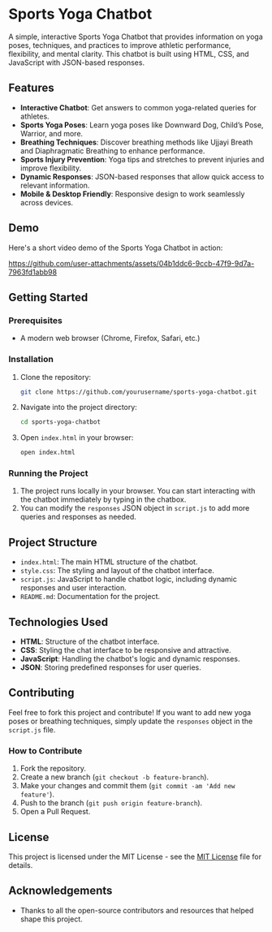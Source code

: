 # Sports Yoga Chatbot

A simple, interactive Sports Yoga Chatbot that provides information on yoga poses, techniques, and practices to improve athletic performance, flexibility, and mental clarity. This chatbot is built using HTML, CSS, and JavaScript with JSON-based responses.

## Features

- **Interactive Chatbot**: Get answers to common yoga-related queries for athletes.
- **Sports Yoga Poses**: Learn yoga poses like Downward Dog, Child’s Pose, Warrior, and more.
- **Breathing Techniques**: Discover breathing methods like Ujjayi Breath and Diaphragmatic Breathing to enhance performance.
- **Sports Injury Prevention**: Yoga tips and stretches to prevent injuries and improve flexibility.
- **Dynamic Responses**: JSON-based responses that allow quick access to relevant information.
- **Mobile & Desktop Friendly**: Responsive design to work seamlessly across devices.

## Demo

Here's a short video demo of the Sports Yoga Chatbot in action:

https://github.com/user-attachments/assets/04b1ddc6-9ccb-47f9-9d7a-7963fd1abb98

## Getting Started

### Prerequisites

- A modern web browser (Chrome, Firefox, Safari, etc.)

### Installation

1. Clone the repository:
    ```bash
    git clone https://github.com/yourusername/sports-yoga-chatbot.git
    ```

2. Navigate into the project directory:
    ```bash
    cd sports-yoga-chatbot
    ```

3. Open `index.html` in your browser:
    ```bash
    open index.html
    ```

### Running the Project

1. The project runs locally in your browser. You can start interacting with the chatbot immediately by typing in the chatbox.
2. You can modify the `responses` JSON object in `script.js` to add more queries and responses as needed.

## Project Structure

- `index.html`: The main HTML structure of the chatbot.
- `style.css`: The styling and layout of the chatbot interface.
- `script.js`: JavaScript to handle chatbot logic, including dynamic responses and user interaction.
- `README.md`: Documentation for the project.

## Technologies Used

- **HTML**: Structure of the chatbot interface.
- **CSS**: Styling the chat interface to be responsive and attractive.
- **JavaScript**: Handling the chatbot's logic and dynamic responses.
- **JSON**: Storing predefined responses for user queries.

## Contributing

Feel free to fork this project and contribute! If you want to add new yoga poses or breathing techniques, simply update the `responses` object in the `script.js` file.

### How to Contribute

1. Fork the repository.
2. Create a new branch (`git checkout -b feature-branch`).
3. Make your changes and commit them (`git commit -am 'Add new feature'`).
4. Push to the branch (`git push origin feature-branch`).
5. Open a Pull Request.

## License

This project is licensed under the MIT License - see the [MIT License](LICENSE) file for details.

## Acknowledgements

- Thanks to all the open-source contributors and resources that helped shape this project.



